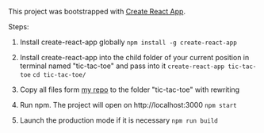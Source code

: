 This project was bootstrapped with [Create React App](https://github.com/facebookincubator/create-react-app).

Steps:
1. Install create-react-app globally
`npm install -g create-react-app`

2. Install create-react-app into the child folder of your current position in terminal named "tic-tac-toe" and pass into it
`create-react-app tic-tac-toe`
`cd tic-tac-toe/`

3. Copy all files form [my repo](https://github.com/cotang/tic-tac-toe-react) to the folder "tic-tac-toe" with rewriting

4. Run npm. The project will open on http://localhost:3000
`npm start`

5. Launch the production mode if it is necessary
`npm run build`

